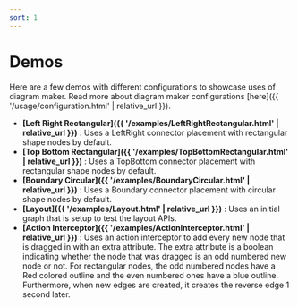 ```yaml
---
sort: 1
---
```


# Demos

Here are a few demos with different configurations to showcase uses of diagram maker. Read more about diagram maker configurations [here]({{ '/usage/configuration.html' | relative_url }}).

* **[Left Right Rectangular]({{ '/examples/LeftRightRectangular.html' | relative_url }})** : Uses a LeftRight connector placement with rectangular shape nodes by default.
* **[Top Bottom Rectangular]({{ '/examples/TopBottomRectangular.html' | relative_url }})** : Uses a TopBottom connector placement with rectangular shape nodes by default.
* **[Boundary Circular]({{ '/examples/BoundaryCircular.html' | relative_url }})** : Uses a Boundary connector placement with circular shape nodes by default.
* **[Layout]({{ '/examples/Layout.html' | relative_url }})** : Uses an initial graph that is setup to test the layout APIs.
* **[Action Interceptor]({{ '/examples/ActionInterceptor.html' | relative_url }})** : Uses an action interceptor to add every new node that is dragged in with an extra attribute. The extra attribute is a boolean indicating whether the node that was dragged is an odd numbered new node or not. For rectangular nodes, the odd numbered nodes have a Red colored outline and the even numbered ones have a blue outline. Furthermore, when new edges are created, it creates the reverse edge 1 second later.
